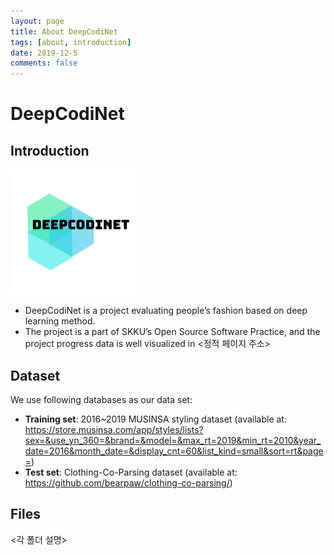 ```yaml
---
layout: page
title: About DeepCodiNet
tags: [about, introduction]
date: 2019-12-5
comments: false
---
```


# DeepCodiNet

## Introduction

![logo_of_DeepCodiNet](/assets/img/logo.png)

* DeepCodiNet is a project evaluating people’s fashion based on deep learning method.
* The project is a part of SKKU’s Open Source Software Practice,
and the project progress data is well visualized in <정적 페이지 주소>

## Dataset

 We use following databases as our data set:
* **Training set**: 2016~2019 MUSINSA styling dataset (available at: https://store.musinsa.com/app/styles/lists?sex=&use_yn_360=&brand=&model=&max_rt=2019&min_rt=2010&year_date=2016&month_date=&display_cnt=60&list_kind=small&sort=rt&page=)
* **Test set**: Clothing-Co-Parsing dataset (available at: https://github.com/bearpaw/clothing-co-parsing/)

## Files

<각 폴더 설명>





